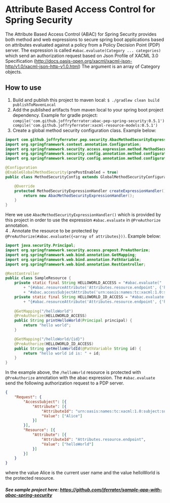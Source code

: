 # Attribute Based Access Control for Spring Security
The Attribute Based Access Control (ABAC) for Spring Security provides both method and web expressions to secure spring boot applications based on attributes evaluated against a policy from a Policy Decision Point (PDP) server.
The expression is called ``#abac.evaluate(Category ... categories)`` which send an authorization request based on Json Profile of XACML 3.0 Specification (http://docs.oasis-open.org/xacml/xacml-json-http/v1.0/xacml-json-http-v1.0.html)
The argument is an array of Category objects.

## How to use
1. Build and publish this project to maven local: ``$ ./gradlew clean build publishToMavenLocal``
2. Add the published artifacts from maven local to your spring boot project dependency. Example for gradle project:
   	``compile('com.github.joffryferrater:abac-pep-spring-security:0.5.1')
   	compile('com.github.joffryferrater:xacml-resource-models:0.5.1')``
3. Create a global method security configuration class. Example below:
````java
import com.github.joffryferrater.pep.security.AbacMethodSecurityExpressionHandler;
import org.springframework.context.annotation.Configuration;
import org.springframework.security.access.expression.method.MethodSecurityExpressionHandler;
import org.springframework.security.config.annotation.method.configuration.EnableGlobalMethodSecurity;
import org.springframework.security.config.annotation.method.configuration.GlobalMethodSecurityConfiguration;

@Configuration
@EnableGlobalMethodSecurity(prePostEnabled = true)
public class MethodSecurityConfig extends GlobalMethodSecurityConfiguration {

    @Override
    protected MethodSecurityExpressionHandler createExpressionHandler() {
        return new AbacMethodSecurityExpressionHandler();
    }
}
````
Here we use ``AbacMethodSecurityExpressionHandler()`` which is provided by this project in order to use the expression ``#abac.evaluate`` in ``@PreAuthorize`` annotation.<br>
4 . Annotate the resource to be protected by ``@PreAuthorize(#abac.evaluate({<array of attributes}))``. Example below:
````java
import java.security.Principal;
import org.springframework.security.access.prepost.PreAuthorize;
import org.springframework.web.bind.annotation.GetMapping;
import org.springframework.web.bind.annotation.PathVariable;
import org.springframework.web.bind.annotation.RestController;

@RestController
public class SampleResource {
    private static final String HELLOWORLD_ACCESS = "#abac.evaluate("
        + "{#abac.resourceAttribute('Attributes.resource.endpoint', {'helloWorld'}), "
        + "#abac.accessSubjectAttribute('urn:oasis:names:tc:xacml:1.0:subject:subject-id', {#principal.name})})";
    private static final String HELLOWORLD_ID_ACCESS = "#abac.evaluate("
        + "{#abac.resourceAttribute('Attributes.resource.endpoint', {'helloWorld/'+#id})})";
    
    @GetMapping("/helloWorld")
    @PreAuthorize(HELLOWORLD_ACCESS)
    public String printHelloWorld(Principal principal) {
        return "hello world";
    }

    @GetMapping("/helloWorld/{id}")
    @PreAuthorize(HELLOWORLD_ID_ACCESS)
    public String getHelloWorldId(@PathVariable String id) {
        return "hello world id is: " + id;
    }
}
````
In the example above, the ``/helloWorld`` resource is protected with ``@PreAuthorize`` annotation with the abac expression. The ``#abac.evaluate`` send the following authorization request to a PDP server. <br>
`````json
{
	"Request": {
		"AccessSubject": [{
			"Attribute": [{
				"AttributeId": "urn:oasis:names:tc:xacml:1.0:subject:subject-id",
				"Value": ["Alice"]
			}]
		}],
		"Resource": [{
			"Attribute": [{
				"AttributeId": "Attributes.resource.endpoint",
				"Value": ["helloWorld"]
			}]
		}]
	}
}
`````
where the value Alice is the current user name and the value helloWorld is the protected resource.

##### See sample project here: https://github.com/jferrater/sample-app-with-abac-spring-security
